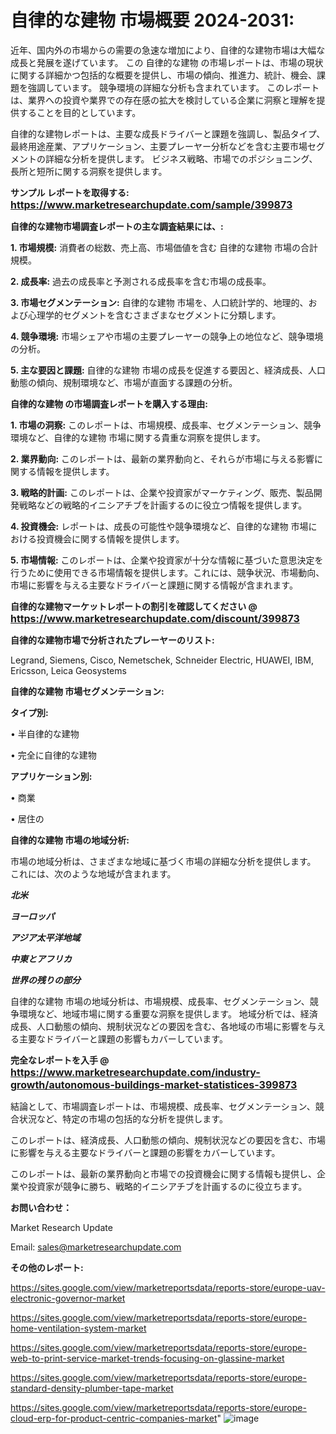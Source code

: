 # <strong>自律的な建物 市場概要 2024-2031:</strong>

近年、国内外の市場からの需要の急速な増加により、自律的な建物市場は大幅な成長と発展を遂げています。 この 自律的な建物 の市場レポートは、市場の現状に関する詳細かつ包括的な概要を提供し、市場の傾向、推進力、統計、機会、課題を強調しています。 競争環境の詳細な分析も含まれています。 このレポートは、業界への投資や業界での存在感の拡大を検討している企業に洞察と理解を提供することを目的としています。

自律的な建物レポートは、主要な成長ドライバーと課題を強調し、製品タイプ、最終用途産業、アプリケーション、主要プレーヤー分析などを含む主要市場セグメントの詳細な分析を提供します。 ビジネス戦略、市場でのポジショニング、長所と短所に関する洞察を提供します。

<strong>サンプル レポートを取得する: <a href=https://www.marketresearchupdate.com/sample/399873><font size=3 color=#0000ff>https://www.marketresearchupdate.com/sample/399873</font></a></strong>

<strong>自律的な建物市場調査レポートの主な調査結果には、:</strong>

<strong>1. 市場規模:</strong> 消費者の総数、売上高、市場価値を含む 自律的な建物 市場の合計規模。

<strong>2. 成長率:</strong> 過去の成長率と予測される成長率を含む市場の成長率。

<strong>3. 市場セグメンテーション:</strong> 自律的な建物 市場を、人口統計学的、地理的、および心理学的セグメントを含むさまざまなセグメントに分類します。

<strong>4. 競争環境:</strong> 市場シェアや市場の主要プレーヤーの競争上の地位など、競争環境の分析。

<strong>5. 主な要因と課題:</strong> 自律的な建物 市場の成長を促進する要因と、経済成長、人口動態の傾向、規制環境など、市場が直面する課題の分析。

<strong>自律的な建物 の市場調査レポートを購入する理由:</strong>

<strong>1. 市場の洞察:</strong> このレポートは、市場規模、成長率、セグメンテーション、競争環境など、自律的な建物 市場に関する貴重な洞察を提供します。

<strong>2. 業界動向:</strong> このレポートは、最新の業界動向と、それらが市場に与える影響に関する情報を提供します。

<strong>3. 戦略的計画:</strong> このレポートは、企業や投資家がマーケティング、販売、製品開発戦略などの戦略的イニシアチブを計画するのに役立つ情報を提供します。

<strong>4. 投資機会:</strong> レポートは、成長の可能性や競争環境など、自律的な建物 市場における投資機会に関する情報を提供します。

<strong>5. 市場情報:</strong> このレポートは、企業や投資家が十分な情報に基づいた意思決定を行うために使用できる市場情報を提供します。これには、競争状況、市場動向、市場に影響を与える主要なドライバーと課題に関する情報が含まれます。

<strong>自律的な建物マーケットレポートの割引を確認してください @ <a href=https://www.marketresearchupdate.com/discount/399873><font size=3 color=#0000ff>https://www.marketresearchupdate.com/discount/399873</font></a></strong>

<strong>自律的な建物市場で分析されたプレーヤーのリスト:</strong>

Legrand, Siemens, Cisco, Nemetschek, Schneider Electric, HUAWEI, IBM, Ericsson, Leica Geosystems

<strong>自律的な建物 市場セグメンテーション:</strong>

<strong>タイプ別:</strong>

• 半自律的な建物

• 完全に自律的な建物

<strong>アプリケーション別:</strong>

• 商業

• 居住の

<strong>自律的な建物 市場の地域分析:</strong>

市場の地域分析は、さまざまな地域に基づく市場の詳細な分析を提供します。 これには、次のような地域が含まれます。

<em><strong>北米</strong></em>

<em><strong>ヨーロッパ</strong></em>

<em><strong>アジア太平洋地域</strong></em>

<em><strong>中東とアフリカ</strong></em>

<em><strong>世界の残りの部分</strong></em>

自律的な建物 市場の地域分析は、市場規模、成長率、セグメンテーション、競争環境など、地域市場に関する重要な洞察を提供します。 地域分析では、経済成長、人口動態の傾向、規制状況などの要因を含む、各地域の市場に影響を与える主要なドライバーと課題の影響もカバーしています。

<strong>完全なレポートを入手 @ <a href=https://www.marketresearchupdate.com/industry-growth/autonomous-buildings-market-statistices-399873><font size=3 color=#0000ff>https://www.marketresearchupdate.com/industry-growth/autonomous-buildings-market-statistices-399873</font></a></strong>

結論として、市場調査レポートは、市場規模、成長率、セグメンテーション、競合状況など、特定の市場の包括的な分析を提供します。

このレポートは、経済成長、人口動態の傾向、規制状況などの要因を含む、市場に影響を与える主要なドライバーと課題の影響をカバーしています。

このレポートは、最新の業界動向と市場での投資機会に関する情報も提供し、企業や投資家が競争に勝ち、戦略的イニシアチブを計画するのに役立ちます。

<strong>お問い合わせ：</strong>

Market Research Update

Email: sales@marketresearchupdate.com

<strong>その他のレポート:</strong>

<a href=https://sites.google.com/view/marketreportsdata/reports-store/europe-uav-electronic-governor-market>https://sites.google.com/view/marketreportsdata/reports-store/europe-uav-electronic-governor-market</a>

<a href=https://sites.google.com/view/marketreportsdata/reports-store/europe-home-ventilation-system-market>https://sites.google.com/view/marketreportsdata/reports-store/europe-home-ventilation-system-market</a>

<a href=https://sites.google.com/view/marketreportsdata/reports-store/europe-web-to-print-service-market-trends-focusing-on-glassine-market>https://sites.google.com/view/marketreportsdata/reports-store/europe-web-to-print-service-market-trends-focusing-on-glassine-market</a>

<a href=https://sites.google.com/view/marketreportsdata/reports-store/europe-standard-density-plumber-tape-market>https://sites.google.com/view/marketreportsdata/reports-store/europe-standard-density-plumber-tape-market</a>

<a href=https://sites.google.com/view/marketreportsdata/reports-store/europe-cloud-erp-for-product-centric-companies-market>https://sites.google.com/view/marketreportsdata/reports-store/europe-cloud-erp-for-product-centric-companies-market</a>"
![image](https://github.com/user-attachments/assets/f16974f1-a198-49a1-8341-cdd374014ffc)
